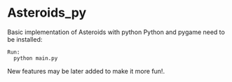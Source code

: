 # Asteroids_py
Basic implementation of Asteroids with python
Python and pygame need to be installed:
```
Run:
  python main.py
```

New features may be later added to make it more fun!.
